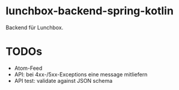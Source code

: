 # lunchbox-backend-spring-kotlin

Backend für Lunchbox.


# TODOs

- Atom-Feed
- API: bei 4xx-/5xx-Exceptions eine message mitliefern
- API test: validate against JSON schema
